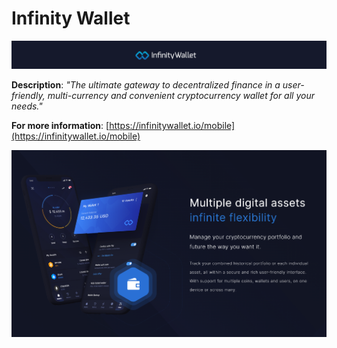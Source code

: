 # Infinity Wallet

![](<../../../.gitbook/assets/image (288).png>)

**Description**: _"The ultimate gateway to decentralized finance in a user-friendly, multi-currency and convenient cryptocurrency wallet for all your needs."_

**For more information**: [https://infinitywallet.io/mobile](https://infinitywallet.io/mobile)

![](<../../../.gitbook/assets/image (299).png>)
